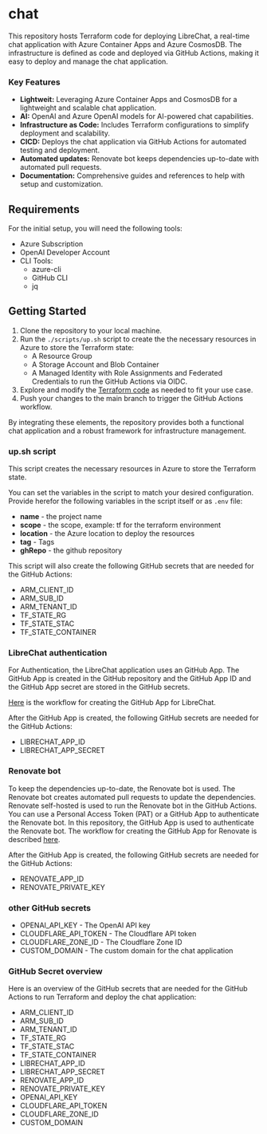 # chat

This repository hosts Terraform code for deploying LibreChat, a real-time chat application with Azure Container Apps and Azure CosmosDB. The infrastructure is defined as code and deployed via GitHub Actions, making it easy to deploy and manage the chat application.

### Key Features

- **Lightweit:** Leveraging Azure Container Apps and CosmosDB for a lightweight and scalable chat application.
- **AI:** OpenAI and Azure OpenAI models for AI-powered chat capabilities.
- **Infrastructure as Code:** Includes Terraform configurations to simplify deployment and scalability.
- **CICD:** Deploys the chat application via GitHub Actions for automated testing and deployment.
- **Automated updates:** Renovate bot keeps dependencies up-to-date with automated pull requests.
- **Documentation:** Comprehensive guides and references to help with setup and customization.

## Requirements

For the initial setup, you will need the following tools:

- Azure Subscription
- OpenAI Developer Account
- CLI Tools:
    - azure-cli
    - GitHub CLI
    - jq

## Getting Started

1. Clone the repository to your local machine.
2. Run the `./scripts/up.sh` script to create the the necessary resources in Azure to store the Terraform state:
    - A Resource Group
    - A Storage Account and Blob Container
    - A Managed Identity with Role Assignments and Federated Credentials to run the GitHub Actions via OIDC.
3. Explore and modify the [Terraform code](src/README.md) as needed to fit your use case.
4. Push your changes to the main branch to trigger the GitHub Actions workflow.

By integrating these elements, the repository provides both a functional chat application and a robust framework for infrastructure management.

### up.sh script

This script creates the necessary resources in Azure to store the Terraform state.

You can set the variables in the script to match your desired configuration. Provide herefor the following variables in the script itself or as `.env` file:

- __name__ - the project name
- __scope__ - the scope, example: tf for the terraform environment
- __location__ - the Azure location to deploy the resources
- __tag__ - Tags
- __ghRepo__ - the github repository

This script will also create the following GitHub secrets that are needed for the GitHub Actions:

- ARM_CLIENT_ID
- ARM_SUB_ID
- ARM_TENANT_ID
- TF_STATE_RG
- TF_STATE_STAC
- TF_STATE_CONTAINER

### LibreChat authentication

For Authentication, the LibreChat application uses an GitHub App. The GitHub App is created in the GitHub repository and the GitHub App ID and the GitHub App secret are stored in the GitHub secrets.

[Here](https://www.librechat.ai/docs/configuration/authentication/OAuth2-OIDC/github) is the workflow for creating the GitHub App for LibreChat.

After the GitHub App is created, the following GitHub secrets are needed for the GitHub Actions:

- LIBRECHAT_APP_ID
- LIBRECHAT_APP_SECRET

### Renovate bot

To keep the dependencies up-to-date, the Renovate bot is used. The Renovate bot creates automated pull requests to update the dependencies. Renovate self-hosted is used to run the Renovate bot in the GitHub Actions. You can use a Personal Access Token (PAT) or a GitHub App to authenticate the Renovate bot. In this repository, the GitHub App is used to authenticate the Renovate bot. The workflow for creating the GitHub App for Renovate is described [here](https://docs.renovatebot.com/modules/platform/github/#running-as-a-github-app/).

After the GitHub App is created, the following GitHub secrets are needed for the GitHub Actions:

- RENOVATE_APP_ID
- RENOVATE_PRIVATE_KEY

### other GitHub secrets

- OPENAI_API_KEY - The OpenAI API key
- CLOUDFLARE_API_TOKEN - The Cloudflare API token
- CLOUDFLARE_ZONE_ID - The Cloudflare Zone ID
- CUSTOM_DOMAIN - The custom domain for the chat application

### GitHub Secret overview

Here is an overview of the GitHub secrets that are needed for the GitHub Actions to run Terraform and deploy the chat application:

- ARM_CLIENT_ID
- ARM_SUB_ID
- ARM_TENANT_ID
- TF_STATE_RG
- TF_STATE_STAC
- TF_STATE_CONTAINER
- LIBRECHAT_APP_ID
- LIBRECHAT_APP_SECRET
- RENOVATE_APP_ID
- RENOVATE_PRIVATE_KEY
- OPENAI_API_KEY
- CLOUDFLARE_API_TOKEN
- CLOUDFLARE_ZONE_ID
- CUSTOM_DOMAIN
